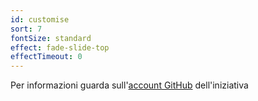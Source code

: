 ```yaml
---
id: customise
sort: 7
fontSize: standard
effect: fade-slide-top
effectTimeout: 0
---
```


Per informazioni guarda sull'[account GitHub](https://github.com/oss-italy) dell'iniziativa 
